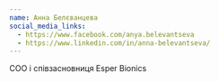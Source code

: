 ```yaml
---
name: Анна Белєванцева
social_media_links:
  - https://www.facebook.com/anya.belevantseva
  - https://www.linkedin.com/in/anna-belevantseva/
---
```


COO і співзасновниця Esper Bionics
